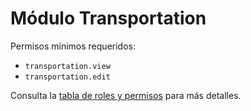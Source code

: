 # Módulo Transportation

Permisos mínimos requeridos:
- `transportation.view`
- `transportation.edit`

Consulta la [tabla de roles y permisos](../../docs/roles_permisos.md) para más detalles.
